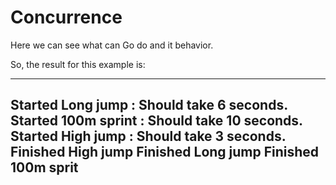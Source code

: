 # Concurrence

Here we can see what can Go do and it behavior.

So, the result for this example is:

---
Started Long jump : Should take 6 seconds.
Started 100m sprint : Should take 10 seconds.
Started High jump : Should take 3 seconds.
Finished High jump
Finished Long jump
Finished 100m sprit
---
